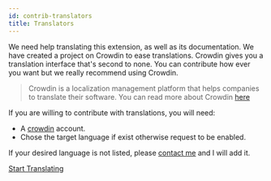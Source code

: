 ```yaml
---
id: contrib-translators
title: Translators
---
```

We need help translating this extension, as well as its documentation. We have created a project on Crowdin to ease translations. Crowdin gives you a translation interface that's second to none. You can contribute how ever you want but we really recommend using Crowdin.

> Crowdin is a localization management platform that helps companies to translate their software. You can read more about Crowdin [here](https://support.crowdin.com/crowdin-intro/)

If you are willing to contribute with translations, you will need:

* A [crowdin](https://crowdin.com/project/phpbb-ext-sitemaker) account.
* Chose the target language if exist otherwise request to be enabled.

If your desired language is not listed, please [contact me](https://crowdin.com/profile/blitze) and I will add it.

[Start Translating](https://crowdin.com/project/phpbb-ext-sitemaker)